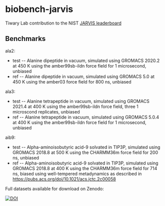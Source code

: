 # biobench-jarvis
Tiwary Lab contribution to the NIST [JARVIS leaderboard](https://pages.nist.gov/jarvis_leaderboard/)

## Benchmarks

ala2: 

- test -- Alanine dipeptide in vacuum, simulated using GROMACS 2020.2 at 450 K using the amber99sb-ildn force field for 1 microsecond, unbiased
- ref -- Alanine dipeptide in vacuum, simulated using GROMACS 5.0 at 450 K using the amber03 force field for 800 ns, unbiased

ala3:

- test -- Alanine tetrapeptide in vacuum, simulated using GROMACS 2021.4 at 400 K using the amber99sb-ildn force field, three 1 microscond replicates, unbiased
- ref -- Alanine tetrapeptide in vacuum, simulated using GROMACS 5.0.4 at 400 K using the amber99sb-ildn force field for 1 microsecond, unbiased

aib9:

- test -- Alpha-aminoisobutyric acid-9 solvated in TIP3P, simulated using GROMACS 2018.8 at 500 K using the CHARMM36m force field for 200 ns, unbiased
- ref -- Alpha-aminoisobutyric acid-9 solvated in TIP3P, simulated using GROMACS 2018.8 at 400 K using the CHARMM36m force field for 714 ns, biased using well-tempered metadynamics as described in https://pubs.acs.org/doi/10.1021/acs.jctc.2c00058

Full datasets available for download on Zenodo: 

[![DOI](https://zenodo.org/badge/DOI/10.5281/zenodo.8015187.svg)](https://doi.org/10.5281/zenodo.8015187)


